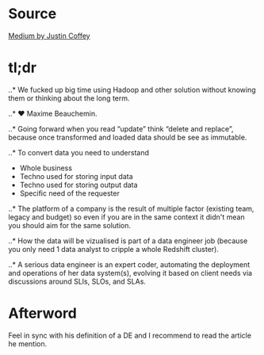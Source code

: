 # Source

[Medium by Justin Coffey](http://labs.criteo.com/2018/06/from-just-a-bunch-of-engineers-to-data-reliability-engineering/)

# tl;dr

..* We fucked up big time using Hadoop and other solution without knowing them or thinking about the long term.


..* :heart: Maxime Beauchemin.


..* Going forward when you read “update” think “delete and replace”, because once transformed and loaded data should be see as immutable.

..* To convert data you need to understand

- Whole business
- Techno used for storing input data
- Techno used for storing output data 
- Specific need of the requester

..* The platform of a company is the result of multiple factor (existing team, legacy and budget) so even if you are in the same context it didn't mean you should aim for the same solution.

..* How the data will be vizualised is part of a data engineer job (because you only need 1 data analyst to cripple a whole Redshift cluster).

..* A serious data engineer is an expert coder, automating the deployment and operations of her data system(s), evolving it based on client needs via discussions around SLIs, SLOs, and SLAs.

# Afterword

Feel in sync with his definition of a DE and I recommend to read the article he mention.

